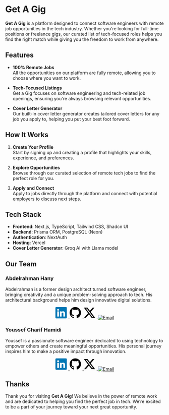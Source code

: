 # Get A Gig

**Get A Gig** is a platform designed to connect software engineers with remote job opportunities in the tech industry. Whether you're looking for full-time positions or freelance gigs, our curated list of tech-focused roles helps you find the right match while giving you the freedom to work from anywhere.

## Features

- **100% Remote Jobs**  
  All the opportunities on our platform are fully remote, allowing you to choose where you want to work.

- **Tech-Focused Listings**  
  Get a Gig focuses on software engineering and tech-related job openings, ensuring you're always browsing relevant opportunities.

- **Cover Letter Generator**  
  Our built-in cover letter generator creates tailored cover letters for any job you apply to, helping you put your best foot forward.

## How It Works

1. **Create Your Profile**  
   Start by signing up and creating a profile that highlights your skills, experience, and preferences.

2. **Explore Opportunities**  
   Browse through our curated selection of remote tech jobs to find the perfect role for you.

3. **Apply and Connect**  
   Apply to jobs directly through the platform and connect with potential employers to discuss next steps.

## Tech Stack

- **Frontend**: Next.js, TypeScript, Tailwind CSS, Shadcn UI
- **Backend**: Prisma ORM, PostgreSQL (Neon)
- **Authentication**: NextAuth
- **Hosting**: Vercel
- **Cover Letter Generator**: Groq AI with Llama model

## Our Team

### Abdelrahman Hany

Abdelrahman is a former design architect turned software engineer, bringing creativity and a unique problem-solving approach to tech. His architectural background helps him design innovative digital solutions.

<p align="center">
  <a href="https://www.linkedin.com/in/abduhany/">
    <img src="https://raw.githubusercontent.com/CLorant/readme-social-icons/main/large/filled/linkedin.svg" alt="LinkedIn" height="36" width="36" style="margin-right: 5px;"/>
  </a>
  <a href="https://github.com/Abduhany">
    <img src="https://raw.githubusercontent.com/CLorant/readme-social-icons/main/large/filled/github.svg" alt="GitHub" height="36" width="36" style="margin-right: 5px;"/>
  </a>
  <a href="https://x.com/AbduuHany">
    <img src="https://raw.githubusercontent.com/CLorant/readme-social-icons/main/large/colored/twitter-x.svg" alt="X" height="36" width="36" style="margin-right: 5px;"/>
  </a>
  <a href="mailto:abdu.hany@gmail.com">
    <img src="https://skillicons.dev/icons?i=gmail&theme=light" alt="Email" height="45" width="45" style="transform: translateY(3px);"/>
  </a>
</p>

### Youssef Charif Hamidi

Youssef is a passionate software engineer dedicated to using technology to empower others and create meaningful opportunities. His personal journey inspires him to make a positive impact through innovation.

<p align="center">
  <a href="https://www.linkedin.com/in/youssef-charif-hamidi/">
    <img src="https://raw.githubusercontent.com/CLorant/readme-social-icons/main/large/filled/linkedin.svg" alt="LinkedIn" height="36" width="36" style="margin-right: 5px;"/>
  </a>
  <a href="https://github.com/Chareeef">
    <img src="https://raw.githubusercontent.com/CLorant/readme-social-icons/main/large/filled/github.svg" alt="GitHub" height="36" width="36" style="margin-right: 5px;"/>
  </a>
  <a href="https://x.com/YoussefCharifH2">
    <img src="https://raw.githubusercontent.com/CLorant/readme-social-icons/main/large/colored/twitter-x.svg" alt="X" height="36" width="36" style="margin-right: 5px;"/>
  </a>
  <a href="mailto:youssef.charif.h@gmail.com">
    <img src="https://skillicons.dev/icons?i=gmail&theme=light" alt="Email" height="45" width="45" style="transform: translateY(3px);"/>
  </a>
</p>

## Thanks

Thank you for visiting **Get A Gig**! We believe in the power of remote work and are dedicated to helping you find the perfect job in tech. We’re excited to be a part of your journey toward your next great opportunity.
